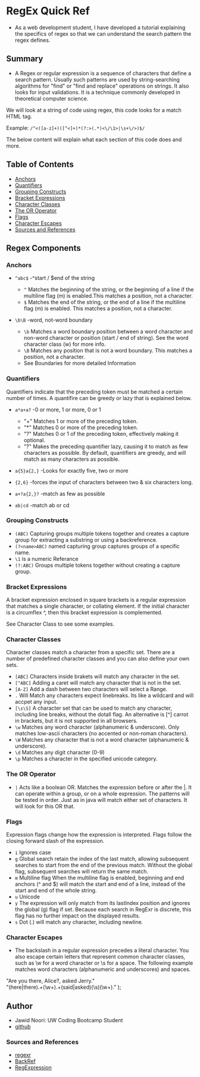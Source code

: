 # RegEx Quick Ref

- As a web development student, I have developed a tutorial explaining the specifics of regex so that we can understand the search pattern the regex defines.

## Summary

- A Regex or regular expression is a sequence of characters that define a search pattern. Usually such patterns are used by string-searching algorithms for "find" or "find and replace" operations on strings. It also looks for input validations. It is a technique commonly developed in theoretical computer science.

We will look at a string of code using regex, this code looks for a match HTML tag.

Example: `/^<([a-z]+)([^<]+)*(?:>(.*)<\/\1>|\s+\/>)$/`

The below content will explain what each section of this code does and more.

## Table of Contents

- [Anchors](#anchors)
- [Quantifiers](#quantifiers)
- [Grouping Constructs](#grouping-constructs)
- [Bracket Expressions](#bracket-expressions)
- [Character Classes](#character-classes)
- [The OR Operator](#the-or-operator)
- [Flags](#flags)
- [Character Escapes](#character-escapes)
- [Sources and References](#sources-and-references)

## Regex Components

### Anchors

- `^abc$` -^start / $end of the string

  - `^` Matches the beginning of the string, or the beginning of a line if the multiline flag (m) is enabled.This matches a position, not a character.
  - `$` Matches the end of the string, or the end of a line if the multiline flag (m) is enabled. This matches a position, not a character.

- `\b\B` -word, not-word boundary
  - `\b` Matches a word boundary position between a word character and non-word character or position (start / end of string). See the word character class (w) for more info.
  - `\B` Matches any position that is not a word boundary. This matches a position, not a character.
  - See Boundaries for more detailed Information

### Quantifiers

Quantifiers indicate that the preceding token must be matched a certain number of times. A quantifire can be greedy or lazy that is explained below.

- `a*a+a?` -0 or more, 1 or more, 0 or 1

  - "+" Matches 1 or more of the preceding token.
  - "\*" Matches 0 or more of the preceding token.
  - "?" Matches 0 or 1 of the preceding token, effectively making it optional.
  - "?" Makes the preceding quantifier lazy, causing it to match as few characters as possible. By default, quantifiers are greedy, and will match as many characters as possible.

- `a{5}a{2,}` -Looks for exactly five, two or more
- `{2,6}` -forces the input of characters between two & six characters long.
- `a+?a{2,}?` -match as few as possible
- `ab|cd` -match ab or cd

### Grouping Constructs

- `(ABC)` Capturing groups multiple tokens together and creates a capture group for extracting a substring or using a backreference.
- `(?<name>ABC)` named capturing group captures groups of a specific name.
- `\1` is a numeric Referance
- `(?:ABC)` Groups multiple tokens together without creating a capture group.

### Bracket Expressions

A bracket expression enclosed in square brackets is a regular expression that matches a single character, or collating element. If the initial character is a circumflex ^, then this bracket expression is complemented.

See Character Class to see some examples.

### Character Classes

Character classes match a character from a specific set. There are a number of predefined character classes and you can also define your own sets.

- `[ABC]` Characters inside brakets will match any character in the set.
- `[^ABC]` Adding a caret will match any character that is not in the set.
- `[A-Z]` Add a dash between two characters will select a Range.
- `.` Will Match any characters expect linebreaks. Its like a wildcard and will accpet any input.
- `[\s\S]` A character set that can be used to match any character, including line breaks, without the dotall flag. An alternative is [^] carrot in brackets, but it is not supported in all browsers.
- `\w` Matches any word character (alphanumeric & underscore). Only matches low-ascii characters (no accented or non-roman characters).
- `\W` Matches any character that is not a word character (alphanumeric & underscore).
- `\d` Matches any digit character (0-9)
- `\p` Matches a character in the specified unicode category.

### The OR Operator

- `|` Acts like a boolean OR. Matches the expression before or after the |.
  It can operate within a group, or on a whole expression. The patterns will be tested in order. Just as in java will match either set of characters. It will look for this OR that.

### Flags

Expression flags change how the expression is interpreted. Flags follow the closing forward slash of the expression.

- `i` Ignores case
- `g` Global search retain the index of the last match, allowing subsequent searches to start from the end of the previous match. Without the global flag, subsequent searches will return the same match.
- `m` Multiline flag When the multiline flag is enabled, beginning and end anchors (^ and $) will match the start and end of a line, instead of the start and end of the whole string.
- `u` Unicode
- `y` The expression will only match from its lastIndex position and ignores the global (g) flag if set. Because each search in RegExr is discrete, this flag has no further impact on the displayed results.
- `s` Dot (.) will match any character, including newline.

### Character Escapes

- The backslash in a regular expression precedes a literal character. You also escape certain letters that represent common character classes, such as \w for a word character or \s for a space. The following example matches word characters (alphanumeric and underscores) and spaces.

"Are you there, Alice?, asked Jerry."<br>
"(here|there).+(\w+).+(said|asked)(\s)(\w+)\." );

## Author

- Jawid Noori: UW Coding Bootcamp Student
- [github](https://github.com/Jawidanfar1015)

### Sources and References

- [regexr](https://regexr.com/)
- [BackRef](https://www.regular-expressions.info/backref.html)
- [RegExpression](https://www.regular-expressions.info/wordboundaries.html)
